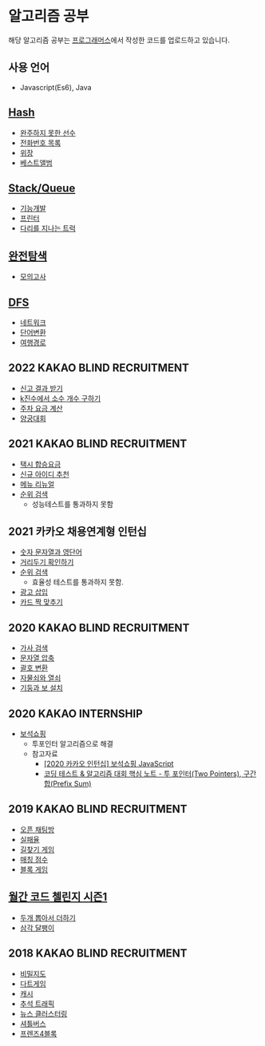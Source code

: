 # 알고리즘 공부

해당 알고리즘 공부는 [프로그래머스](https://programmers.co.kr)에서 작성한 코드를 업로드하고 있습니다.

## 사용 언어

- Javascript(Es6), Java

## [Hash](https://programmers.co.kr/learn/courses/30/parts/12077)

- [완주하지 못한 선수](https://github.com/OhGyeongtaek/Algorithm/blob/master/hash/hash01.js)
- [전화번호 목록](https://github.com/OhGyeongtaek/Algorithm/blob/master/hash/hash02.class)
- [위장](https://github.com/OhGyeongtaek/Algorithm/blob/master/hash/hash03.js)
- [베스트앨범](https://github.com/OhGyeongtaek/Algorithm/blob/master/hash/hash04.js)

## [Stack/Queue](https://programmers.co.kr/learn/courses/30/parts/12081)

- [기능개발](https://github.com/OhGyeongtaek/Algorithm/blob/master/stack%2Cqueue/01.js)
- [프린터](https://github.com/OhGyeongtaek/Algorithm/blob/master/stack%2Cqueue/02.js)
- [다리를 지나는 트럭](https://github.com/OhGyeongtaek/Algorithm/blob/master/stack%2Cqueue/02.js)

## [완전탐색](https://programmers.co.kr/learn/courses/30/parts/12230)

- [모의고사](https://github.com/OhGyeongtaek/Algorithm/blob/master/%EC%99%84%EC%A0%84%ED%83%90%EC%83%89/01.js)

## [DFS](https://programmers.co.kr/learn/courses/30/parts/12421)

- [네트워크](https://github.com/OhGyeongtaek/Algorithm/blob/master/DFS/01.js)
- [단어변환](https://github.com/OhGyeongtaek/Algorithm/blob/master/DFS/02.js)
- [여행경로](https://github.com/OhGyeongtaek/Algorithm/blob/master/DFS/03.js)

## 2022 KAKAO BLIND RECRUITMENT

- [신고 결과 받기](https://github.com/OhGyeongtaek/Algorithm/blob/master/kakao/2022_KAKAO_BLIND_RECRUITMENT/1.js)
- [k진수에서 소수 개수 구하기](https://github.com/OhGyeongtaek/Algorithm/blob/master/kakao/2022_KAKAO_BLIND_RECRUITMENT/2.js)
- [주차 요금 계산](https://github.com/OhGyeongtaek/Algorithm/blob/master/kakao/2022_KAKAO_BLIND_RECRUITMENT/3.js)
- [양궁대회](https://github.com/OhGyeongtaek/Algorithm/blob/master/kakao/2022_KAKAO_BLIND_RECRUITMENT/4.js)

## 2021 KAKAO BLIND RECRUITMENT

- [택시 합승요금](https://github.com/OhGyeongtaek/Algorithm/blob/master/kakao/2021%20KAKAO%20BLIND%20RECRUITMENT/01.js)
- [신규 아이디 추천](https://github.com/OhGyeongtaek/Algorithm/blob/master/kakao/2021%20KAKAO%20BLIND%20RECRUITMENT/02.js)
- [메뉴 리뉴얼](https://github.com/OhGyeongtaek/Algorithm/blob/master/kakao/2021%20KAKAO%20BLIND%20RECRUITMENT/03.js)
- [순위 검색](https://github.com/OhGyeongtaek/Algorithm/blob/master/kakao/2021%20KAKAO%20BLIND%20RECRUITMENT/04.js)
  - 성능테스트를 통과하지 못함

## 2021 카카오 채용연계형 인턴십

- [숫자 문자열과 영단어](https://github.com/OhGyeongtaek/Algorithm/blob/master/kakao/2021%20%EC%9D%B8%ED%84%B4%EC%89%BD/01.js)
- [거리두기 확인하기](https://github.com/OhGyeongtaek/Algorithm/blob/master/kakao/2021%20%EC%9D%B8%ED%84%B4%EC%89%BD/02.js)
- [순위 검색](https://github.com/OhGyeongtaek/Algorithm/blob/master/kakao/2021%20%EC%9D%B8%ED%84%B4%EC%89%BD/04.js)
  - 효율성 테스트를 통과하지 못함.
- [광고 삽입](https://github.com/OhGyeongtaek/Algorithm/blob/master/kakao/2021%20%EC%9D%B8%ED%84%B4%EC%89%BD/05.js)
- [카드 짝 맞추기](https://github.com/OhGyeongtaek/Algorithm/blob/master/kakao/2021%20%EC%9D%B8%ED%84%B4%EC%89%BD/06.js)

## 2020 KAKAO BLIND RECRUITMENT

- [가사 검색](https://github.com/OhGyeongtaek/Algorithm/blob/master/kakao/2020_KAKAO_BLIND_RECRUITMENT/01.js)
- [문자열 압축](https://github.com/OhGyeongtaek/Algorithm/blob/master/kakao/2020_KAKAO_BLIND_RECRUITMENT/02.js)
- [괄호 변환](https://github.com/OhGyeongtaek/Algorithm/blob/master/kakao/2020_KAKAO_BLIND_RECRUITMENT/03.js)
- [자물쇠와 열쇠](https://github.com/OhGyeongtaek/Algorithm/blob/master/kakao/2020_KAKAO_BLIND_RECRUITMENT/04.js)
- [기둥과 보 설치](https://github.com/OhGyeongtaek/Algorithm/blob/master/kakao/2020_KAKAO_BLIND_RECRUITMENT/05.js)

## 2020 KAKAO INTERNSHIP

- [보석쇼핑](https://github.com/OhGyeongtaek/Algorithm/blob/master/kakao/2020_KAKAO_BLIND_RECRUITMENT/03-1.js)
  - 투포인터 알고리즘으로 해결
  - 참고자료
    - [[2020 카카오 인턴십] 보석쇼핑 JavaScript](https://velog.io/@ansrjsdn/2020-%EC%B9%B4%EC%B9%B4%EC%98%A4-%EC%9D%B8%ED%84%B4%EC%8B%AD-%EB%B3%B4%EC%84%9D%EC%87%BC%ED%95%91-JavaScript)
    - [코딩 테스트 & 알고리즘 대회 핵심 노트 - 투 포인터(Two Pointers), 구간 합(Prefix Sum)](https://www.youtube.com/watch?v=rI8NRQsAS_s)

## 2019 KAKAO BLIND RECRUITMENT

- [오픈 채팅방](https://github.com/OhGyeongtaek/Algorithm/blob/master/kakao/2019_KAKAO_BLIND_RECRUITMENT/01.js)
- [실패율](https://github.com/OhGyeongtaek/Algorithm/blob/master/kakao/2019_KAKAO_BLIND_RECRUITMENT/02.js)
- [길찾기 게임](https://github.com/OhGyeongtaek/Algorithm/blob/master/kakao/2019_KAKAO_BLIND_RECRUITMENT/03.js)
- [매칭 점수](https://github.com/OhGyeongtaek/Algorithm/blob/master/kakao/2019_KAKAO_BLIND_RECRUITMENT/04.js)
- [블록 게임](https://github.com/OhGyeongtaek/Algorithm/blob/master/kakao/2019_KAKAO_BLIND_RECRUITMENT/05.js)

## [월간 코드 첼린지 시즌1](https://programmers.co.kr/learn/challenges)

- [두개 뽑아서 더하기](https://github.com/OhGyeongtaek/Algorithm/blob/master/Monthly%20Code%20Challenge/01.js)
- [삼각 달팽이](https://github.com/OhGyeongtaek/Algorithm/blob/master/Monthly%20Code%20Challenge/02.js)

## 2018 KAKAO BLIND RECRUITMENT

- [비밀지도](https://github.com/OhGyeongtaek/Algorithm/blob/master/kakao/2018_KAKAO_BLIND_RECRUITMENT/1.js)
- [다트게임](https://github.com/OhGyeongtaek/Algorithm/blob/master/kakao/2018_KAKAO_BLIND_RECRUITMENT/2.js)
- [캐시](https://github.com/OhGyeongtaek/Algorithm/blob/master/kakao/2018_KAKAO_BLIND_RECRUITMENT/3.js)
- [추석 트래픽](https://github.com/OhGyeongtaek/Algorithm/blob/master/kakao/2018_KAKAO_BLIND_RECRUITMENT/4.js)
- [뉴스 클러스터링](https://github.com/OhGyeongtaek/Algorithm/blob/master/kakao/2018_KAKAO_BLIND_RECRUITMENT/5.js)
- [셔틀버스](https://github.com/OhGyeongtaek/Algorithm/blob/master/kakao/2018_KAKAO_BLIND_RECRUITMENT/6.js)
- [프렌즈4블록](https://github.com/OhGyeongtaek/Algorithm/blob/master/kakao/2018_KAKAO_BLIND_RECRUITMENT/7.js)
